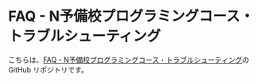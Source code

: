 # FAQ - N予備校プログラミングコース・トラブルシューティング
こちらは、[FAQ - N予備校プログラミングコース・トラブルシューティング](nnn-training.github.io/faq)の GitHub リポジトリです。
